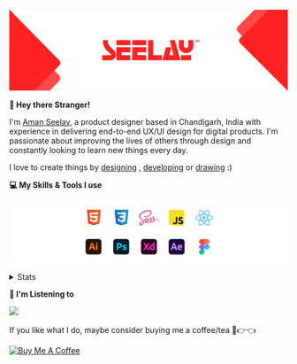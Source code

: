 [![banner](./images/seelay.svg)](https://www.seelay.in)

**👋 Hey there Stranger!**

I'm [Aman Seelay](https://www.seelay.in), a product designer based in Chandigarh, India with experience in delivering end-to-end UX/UI design for digital products. I'm passionate about improving the lives of others through design and constantly looking to learn new things every day.

I love to create things by [designing](https://www.seelay.in/#work) , [developing](https://www.seelay.in/#projects) or [drawing](https://art.seelay.in) :)

**💻 My Skills & Tools I use**

[![banner](./images/skills&tools.svg)](https://www.seelay.in/about)

<details>
  <summary>Stats</summary>

---

<!--START_SECTION:waka-->
![Profile Views](http://img.shields.io/badge/Profile%20Views-13-blue)

**🐱 My GitHub Data** 

> 📦 510.1 kB Used in GitHub's Storage 
 > 
> 🏆 311 Contributions in the Year 2023
 > 
> 💼 Opted to Hire
 > 
> 📜 1 Public Repository 
 > 
> 🔑 45 Private Repository 
 > 
**I'm a Night 🦉** 

```text
🌞 Morning                279 commits         █████░░░░░░░░░░░░░░░░░░░░   18.44 % 
🌆 Daytime                256 commits         ████░░░░░░░░░░░░░░░░░░░░░   16.92 % 
🌃 Evening                460 commits         ████████░░░░░░░░░░░░░░░░░   30.40 % 
🌙 Night                  518 commits         █████████░░░░░░░░░░░░░░░░   34.24 % 
```
📅 **I'm Most Productive on Sunday** 

```text
Monday                   189 commits         ███░░░░░░░░░░░░░░░░░░░░░░   12.49 % 
Tuesday                  273 commits         █████░░░░░░░░░░░░░░░░░░░░   18.04 % 
Wednesday                146 commits         ██░░░░░░░░░░░░░░░░░░░░░░░   09.65 % 
Thursday                 250 commits         ████░░░░░░░░░░░░░░░░░░░░░   16.52 % 
Friday                   175 commits         ███░░░░░░░░░░░░░░░░░░░░░░   11.57 % 
Saturday                 200 commits         ███░░░░░░░░░░░░░░░░░░░░░░   13.22 % 
Sunday                   280 commits         █████░░░░░░░░░░░░░░░░░░░░   18.51 % 
```


📊 **This Week I Spent My Time On** 

```text
🕑︎ Time Zone: Asia/Kolkata

💬 Programming Languages: 
Other                    4 hrs 48 mins       █████████████░░░░░░░░░░░░   52.64 % 
TypeScript               3 hrs 3 mins        ████████░░░░░░░░░░░░░░░░░   33.40 % 
JavaScript               43 mins             ██░░░░░░░░░░░░░░░░░░░░░░░   07.85 % 
Bash                     17 mins             █░░░░░░░░░░░░░░░░░░░░░░░░   03.16 % 
JSON                     13 mins             █░░░░░░░░░░░░░░░░░░░░░░░░   02.48 % 

🔥 Editors: 
Edge                     4 hrs 48 mins       █████████████░░░░░░░░░░░░   52.64 % 
VS Code                  4 hrs 19 mins       ████████████░░░░░░░░░░░░░   47.36 % 

💻 Operating System: 
Windows                  9 hrs 8 mins        █████████████████████████   100.00 % 
```

**I Mostly Code in JavaScript** 

```text
JavaScript               32 repos            █████████████████░░░░░░░░   68.09 % 
TypeScript               12 repos            ██████░░░░░░░░░░░░░░░░░░░   25.53 % 
Java                     3 repos             ██░░░░░░░░░░░░░░░░░░░░░░░   06.38 % 
```




 Last Updated on 07/08/2023 06:38:18 UTC
<!--END_SECTION:waka-->

---

 </details>

**🎵 I'm Listening to**

<object data="https://now-play.vercel.app/api/generate?uid=7a17a86e-d6b7-43b5-8d9c-1d6dae42a779" >

  <img src="https://now-play.vercel.app/api/generate?uid=7a17a86e-d6b7-43b5-8d9c-1d6dae42a779" />

</object>

If you like what I do, maybe consider buying me a coffee/tea 🥺👉👈

<a href="https://www.buymeacoffee.com/seelay" target="_blank"><img src="https://cdn.buymeacoffee.com/buttons/v2/default-red.png" alt="Buy Me A Coffee" width="150" ></a>
